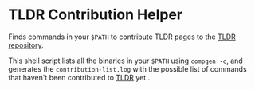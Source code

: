# TLDR Contribution Helper

Finds commands in your `$PATH` to contribute TLDR pages to the [TLDR repository](https://github.com/tldr-pages/tldr/pulls).

This shell script lists all the binaries in your `$PATH` using `compgen -c`, and generates the `contribution-list.log` with the possible list of commands that haven't been contributed to [TLDR](https://github.com/tldr-pages/tldr/pulls) yet..
